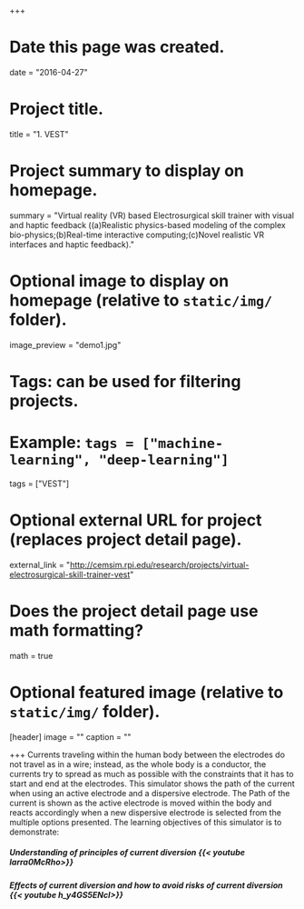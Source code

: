 +++
# Date this page was created.
date = "2016-04-27"

# Project title.
title = "1. VEST"

# Project summary to display on homepage.
summary = "Virtual reality (VR) based Electrosurgical skill trainer with visual and haptic feedback ((a)Realistic physics-based modeling of the complex bio-physics;(b)Real-time interactive computing;(c)Novel realistic VR interfaces and haptic feedback)."
# Optional image to display on homepage (relative to `static/img/` folder).
image_preview = "demo1.jpg"

# Tags: can be used for filtering projects.
# Example: `tags = ["machine-learning", "deep-learning"]`
tags = ["VEST"]

# Optional external URL for project (replaces project detail page).
external_link = "http://cemsim.rpi.edu/research/projects/virtual-electrosurgical-skill-trainer-vest"

# Does the project detail page use math formatting?
math = true

# Optional featured image (relative to `static/img/` folder).
[header]
image = ""
caption = ""

+++
Currents traveling within the human body between the electrodes do not travel as in a wire; instead, as the whole body is a conductor, the currents try to spread as much as possible with the constraints that it has to start and end at the electrodes. This simulator shows the path of the current when using an active electrode and a dispersive electrode. The Path of the current is shown as the active electrode is moved within the body and reacts accordingly when a new dispersive electrode is selected from the multiple options presented. The learning objectives of this simulator is to demonstrate:
##### Understanding of principles of current diversion {{< youtube larra0McRho>}}
##### Effects of current diversion and how to avoid risks of current diversion {{< youtube h_y4GS5ENcI>}}